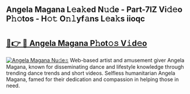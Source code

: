 ## Angela Magana L𝚎a𝚔ed N𝚞𝚍e - Part-7IZ Vi𝚍𝚎o P𝚑𝚘tos - H𝚘𝚝 O𝚗𝚕yf𝚊ns L𝚎a𝚔s iioqc

# <h2><a href="http://kf3eo6i.oniu.top/?m=Angela+Magana">🔗👉 🔴 Angela Magana P𝚑ot𝚘𝚜 V𝚒d𝚎o</a></h2>

[![Angela Magana Nu𝚍e𝚜](https://i.imgur.com/0qMVB7G.gif)](http://kf3eo6i.oniu.top/?m=Angela+Magana)
Web-based artist and amusement giver Angela Magana, known for disseminating dance and lifestyle knowledge through trending dance trends and short videos. Selfless humanitarian Angela Magana, famed for their dedication and compassion in helping those in need.  
